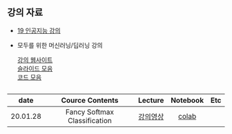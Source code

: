 # 
## 강의 자료
- [19 인공지능 강의](https://github.com/sejongresearch/2019.Spring.AI)

 - 모두를 위한 머신러닝/딥러닝 강의

   [강의 웹사이트](http://hunkim.github.io/ml/)  
   [슬라이드 모음](https://goo.gl/jPtWNt)  
   [코드 모음](https://github.com/hunkim/DeepLearningZeroToAll)

##
| date | Cource Contents | Lecture | Notebook |  Etc | 
|:---:|:---:|:---:|:---:|:---:| 
| 20.01.28 | Fancy Softmax Classification | [강의영상](https://www.youtube.com/watch?v=E-io76NlsqA&feature=youtu.be) | [colab](https://colab.research.google.com/drive/1Rhd2AQCSbLhAOR3vAZxHLV6kpJvwuxKn) |  |
